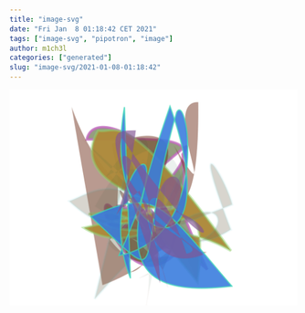```yaml
---
title: "image-svg"
date: "Fri Jan  8 01:18:42 CET 2021"
tags: ["image-svg", "pipotron", "image"]
author: m1ch3l
categories: ["generated"]
slug: "image-svg/2021-01-08-01:18:42"
---
```


![](image.svg)
